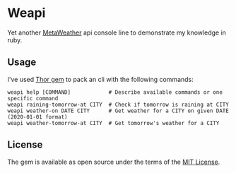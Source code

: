 # Weapi

Yet another [MetaWeather](https://www.metaweather.com/) api console line to demonstrate my knowledge in ruby.

## Usage

I've used [Thor gem](http://whatisthor.com/) to pack an cli with the following commands:
```shell
weapi help [COMMAND]            # Describe available commands or one specific command
weapi raining-tomorrow-at CITY  # Check if tomorrow is raining at CITY
weapi weather-on DATE CITY      # Get weather for a CITY on given DATE (2020-01-01 format)
weapi weather-tomorrow-at CITY  # Get tomorrow's weather for a CITY
```
## License

The gem is available as open source under the terms of the [MIT License](https://opensource.org/licenses/MIT).